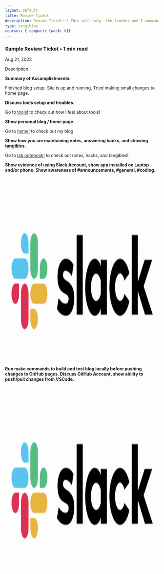 ```yaml
---
layout: default
title: Review Ticket
description: Review Ticket!!! This will help  the teacher and I communicate  results.
type: tangibles
courses: { compsci: {week: 0}}
---
```


### Sample Review Ticket • 1 min read
Aug 21, 2023

Description


<p>  <strong>   Summary of Accomplishments:</strong>  </p>

Finished blog setup. Site is up and running. Tried making small changes to home page.

<p> <strong>  Discuss tools setup and troubles.</strong> </p>

Go to [tools!](http://0.0.0.0:4200/student//2023/08/28/tools.html) to check out how I feel about tools!

<p> <strong>  Show personal blog / home page.</strong> </p>

Go to [home!](http://0.0.0.0:4200/student/) to check out my blog

<p> <strong> Show how you are maintaining notes, answering hacks, and showing tangibles.</strong> </p>

Go to [lab notebook!](http://0.0.0.0:4200/student/compsci) to check out notes, hacks, and tangibles!


<p> <strong>  Show evidence of using Slack Account, show app installed on Laptop and/or phone. Show awareness of #announcements, #general, #coding. </strong> </p>

<img src="images/slack.png" alt="slack" style="width:500px;height:600px;">


<p> <strong>  Run make commands to build and test blog locally
 before pushing changes to GitHub pages. Discuss GitHub Account, show ability to push/pull changes from VSCode. </p> </strong>

<img src="images/slack.png" alt="slack" style="width:500px;height:600px;">